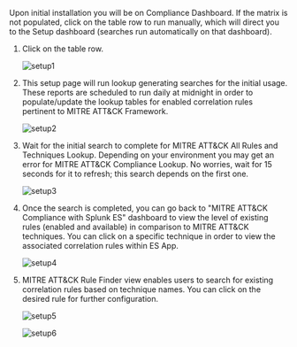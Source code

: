 Upon initial installation you will be on Compliance Dashboard.  If the matrix is not populated, click on the table row to run manually, which will direct you to the Setup dashboard (searches run automatically on that dashboard).

1. Click on the table row.

   ![setup1](assets/img/setup1.png)

2. This setup page will run lookup generating searches for the initial usage. These reports are scheduled to run daily at midnight in order to populate/update the lookup tables for enabled correlation rules pertinent to MITRE ATT&CK Framework.

   ![setup2](assets/img/setup2.png)

3. Wait for the initial search to complete for MITRE ATT&CK All Rules and Techniques Lookup.  Depending on your environment you may get an error for MITRE ATT&CK Compliance Lookup.  No worries, wait for 15 seconds for it to refresh; this search depends on the first one.

   ![setup3](assets/img/setup3.png)

4. Once the search is completed, you can go back to "MITRE ATT&CK Compliance with Splunk ES" dashboard to view the level of existing rules (enabled and available) in comparison to MITRE ATT&CK techniques. You can click on a specific technique in order to view the associated correlation rules within ES App.

   ![setup4](assets/img/setup4.png)

5. MITRE ATT&CK Rule Finder view enables users to search for existing correlation rules based on technique names.  You can click on the desired rule for further configuration.

   ![setup5](assets/img/setup5.png)

   ![setup6](assets/img/setup6.png)
